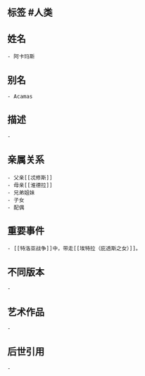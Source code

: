 ## 标签  #人类
## 姓名
	- 阿卡玛斯
## 别名
	- Acamas
## 描述
	-
## 亲属关系
	- 父亲[[忒修斯]]
	- 母亲[[淮德拉]]
	- 兄弟姐妹
	- 子女
	- 配偶
## 重要事件
	- [[特洛亚战争]]中，带走[[埃特拉（庇透斯之女）]]。
## 不同版本
	-
## 艺术作品
	-
## 后世引用
	-
